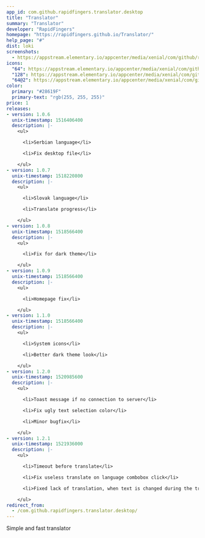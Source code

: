 ```yaml
---
app_id: com.github.rapidfingers.translator.desktop
title: "Translator"
summary: "Translator"
developer: "RapidFingers"
homepage: "https://rapidfingers.github.io/Translator/"
help_page: "#"
dist: loki
screenshots:
  - https://appstream.elementary.io/appcenter/media/xenial/com/github/rapidfingers.translator.desktop/A3A1A5FEA71ADE932783710780C0E4D5/screenshots/image-1_orig.png
icons:
  "64": https://appstream.elementary.io/appcenter/media/xenial/com/github/rapidfingers.translator.desktop/A3A1A5FEA71ADE932783710780C0E4D5/icons/64x64/com.github.rapidfingers.translator_com.github.rapidfingers.translator.png
  "128": https://appstream.elementary.io/appcenter/media/xenial/com/github/rapidfingers.translator.desktop/A3A1A5FEA71ADE932783710780C0E4D5/icons/128x128/com.github.rapidfingers.translator_com.github.rapidfingers.translator.png
  "64@2": https://appstream.elementary.io/appcenter/media/xenial/com/github/rapidfingers.translator.desktop/A3A1A5FEA71ADE932783710780C0E4D5/icons/64x64@2/com.github.rapidfingers.translator_com.github.rapidfingers.translator.png
color:
  primary: "#28619F"
  primary-text: "rgb(255, 255, 255)"
price: 1
releases:
- version: 1.0.6
  unix-timestamp: 1516406400
  description: |-
    <ul>

      <li>Serbian language</li>

      <li>Fix desktop file</li>

    </ul>
- version: 1.0.7
  unix-timestamp: 1518220800
  description: |-
    <ul>

      <li>Slovak language</li>

      <li>Translate progress</li>

    </ul>
- version: 1.0.8
  unix-timestamp: 1518566400
  description: |-
    <ul>

      <li>Fix for dark theme</li>

    </ul>
- version: 1.0.9
  unix-timestamp: 1518566400
  description: |-
    <ul>

      <li>Homepage fix</li>

    </ul>
- version: 1.1.0
  unix-timestamp: 1518566400
  description: |-
    <ul>

      <li>System icons</li>

      <li>Better dark theme look</li>

    </ul>
- version: 1.2.0
  unix-timestamp: 1520985600
  description: |-
    <ul>

      <li>Toast message if no connection to server</li>

      <li>Fix ugly text selection color</li>

      <li>Minor bugfix</li>

    </ul>
- version: 1.2.1
  unix-timestamp: 1521936000
  description: |-
    <ul>

      <li>Timeout before translate</li>

      <li>Fix useless translate on language combobox click</li>

      <li>Fixed lack of translation, when text is changed during the transfer</li>

    </ul>
redirect_from:
  - /com.github.rapidfingers.translator.desktop/
---
```


<p>Simple and fast translator</p>